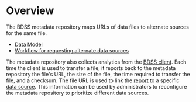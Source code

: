 # Overview

The BDSS metadata repository maps URLs of data files to alternate sources for the same file.

* [Data Model](/metadata_repository/docs/DataModel.md)
* [Workflow for requesting alternate data sources](/metadata_repository/docs/core_workflow)

The metadata repository also collects analytics from the [BDSS client](/client/docs). Each time the client is
used to transfer a file, it reports back to the metadata repository the file's URL, the size of the file, the time
required to transfer the file, and a checksum. The file URL is used to link the
[report](/metadata_repository/docs/DataModel.md#timing-report) to a specific
[data source](/metadata_repository/docs/DataModel.md#data-source). This information can be used by administrators
to reconfigure the metadata repository to prioritize different data sources.
